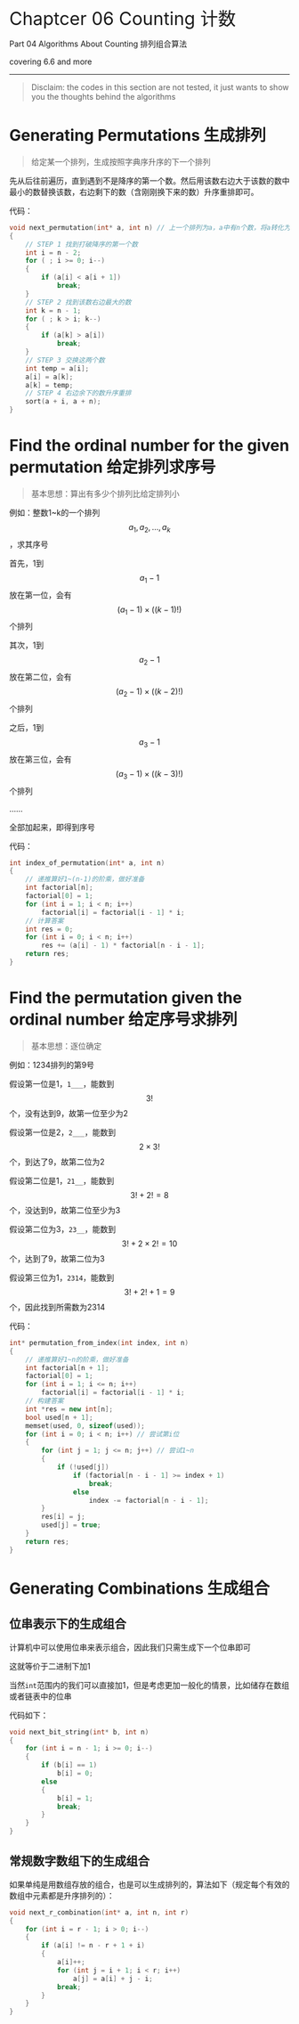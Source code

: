 <font size=6>Chaptcer 06 Counting 计数</font>

Part 04 Algorithms About Counting 排列组合算法

covering 6.6 and more

------

> Disclaim: the codes in this section are not tested, it just wants to show you the thoughts behind the algorithms

# Generating Permutations 生成排列

> 给定某一个排列，生成按照字典序升序的下一个排列

先从后往前遍历，直到遇到不是降序的第一个数。然后用该数右边大于该数的数中最小的数替换该数，右边剩下的数（含刚刚换下来的数）升序重排即可。

代码：

```c++
void next_permutation(int* a, int n) // 上一个排列为a，a中有n个数，将a转化为下一个排列
{
    // STEP 1 找到打破降序的第一个数
    int i = n - 2;
    for ( ; i >= 0; i--)
    {
        if (a[i] < a[i + 1])
            break;
    }
    // STEP 2 找到该数右边最大的数
    int k = n - 1;
    for ( ; k > i; k--)
    {
        if (a[k] > a[i])
            break;
    }
    // STEP 3 交换这两个数
    int temp = a[i];
    a[i] = a[k];
    a[k] = temp;
    // STEP 4 右边余下的数升序重排
    sort(a + i, a + n);
}
```

# Find the ordinal number for the given permutation 给定排列求序号

> 基本思想：算出有多少个排列比给定排列小

例如：整数1~k的一个排列$$a_1,a_2,…,a_k$$，求其序号

首先，1到$$a_1-1$$放在第一位，会有$$(a_1-1)\times((k-1)!)$$个排列

其次，1到$$a_2-1$$放在第二位，会有$$(a_2-1)\times((k-2)!)$$个排列

之后，1到$$a_3-1$$放在第三位，会有$$(a_3-1)\times((k-3)!)$$个排列

……

全部加起来，即得到序号

代码：

```c++
int index_of_permutation(int* a, int n)
{
    // 递推算好1~(n-1)的阶乘，做好准备
    int factorial[n];
    factorial[0] = 1;
    for (int i = 1; i < n; i++)
        factorial[i] = factorial[i - 1] * i;
    // 计算答案
    int res = 0;
    for (int i = 0; i < n; i++)
        res += (a[i] - 1) * factorial[n - i - 1];
    return res;
}
```

# Find the permutation given the ordinal number 给定序号求排列

> 基本思想：逐位确定

例如：1234排列的第9号

假设第一位是1，`1___`，能数到$$3!$$个，没有达到9，故第一位至少为2

假设第一位是2，`2___`，能数到$$2\times 3!$$个，到达了9，故第二位为2

假设第二位是1，`21__`，能数到$$3!+2!=8$$个，没达到9，故第二位至少为3

假设第二位为3，`23__`，能数到$$3!+2\times 2!=10$$个，达到了9，故第二位为3

假设第三位为1，`2314`，能数到$$3!+2!+1=9$$个，因此找到所需数为2314

代码：

```c++
int* permutation_from_index(int index, int n)
{
    // 递推算好1~n的阶乘，做好准备
    int factorial[n + 1];
    factorial[0] = 1;
    for (int i = 1; i <= n; i++)
        factorial[i] = factorial[i - 1] * i;
    // 构建答案
    int *res = new int[n];
    bool used[n + 1];
    memset(used, 0, sizeof(used));
    for (int i = 0; i < n; i++) // 尝试第i位
    {
        for (int j = 1; j <= n; j++) // 尝试1~n
        {
            if (!used[j])
                if (factorial[n - i - 1] >= index + 1)
                    break;
            	else
                    index -= factorial[n - i - 1];
        }
        res[i] = j;
        used[j] = true;
    }
    return res;
}
```

# Generating Combinations 生成组合

## 位串表示下的生成组合

计算机中可以使用位串来表示组合，因此我们只需生成下一个位串即可

这就等价于二进制下加1

当然`int`范围内的我们可以直接加1，但是考虑更加一般化的情景，比如储存在数组或者链表中的位串

代码如下：

```c++
void next_bit_string(int* b, int n)
{
    for (int i = n - 1; i >= 0; i--)
    {
        if (b[i] == 1)
            b[i] = 0;
        else
        {
            b[i] = 1;
            break;
        }
    }
}
```

## 常规数字数组下的生成组合

如果单纯是用数组存放的组合，也是可以生成排列的，算法如下（规定每个有效的数组中元素都是升序排列的）：

```c++
void next_r_combination(int* a, int n, int r)
{
    for (int i = r - 1; i > 0; i--)
    {
        if (a[i] != n - r + 1 + i)
        {
            a[i]++;
            for (int j = i + 1; i < r; i++)
                a[j] = a[i] + j - i;
            break;
        }
    }
}
```

